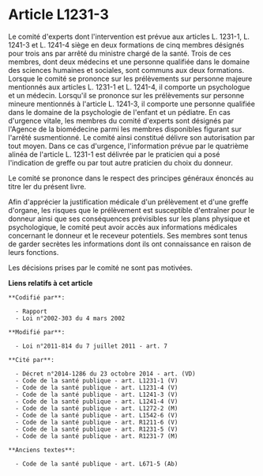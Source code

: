 # Article L1231-3

Le comité d'experts dont l'intervention est prévue aux articles L. 1231-1, L. 1241-3 et L. 1241-4 siège en deux formations de
cinq membres désignés pour trois ans par arrêté du ministre chargé de la santé. Trois de ces membres, dont deux médecins et
une personne qualifiée dans le domaine des sciences humaines et sociales, sont communs aux deux formations. Lorsque le comité
se prononce sur les prélèvements sur personne majeure mentionnés aux articles L. 1231-1 et L. 1241-4, il comporte un
psychologue et un médecin. Lorsqu'il se prononce sur les prélèvements sur personne mineure mentionnés à l'article L. 1241-3,
il comporte une personne qualifiée dans le domaine de la psychologie de l'enfant et un pédiatre. En cas d'urgence vitale, les
membres du comité d'experts sont désignés par l'Agence de la biomédecine parmi les membres disponibles figurant sur l'arrêté
susmentionné. Le comité ainsi constitué délivre son autorisation par tout moyen. Dans ce cas d'urgence, l'information prévue
par le quatrième alinéa de l'article L. 1231-1 est délivrée par le praticien qui a posé l'indication de greffe ou par tout
autre praticien du choix du donneur. 

Le comité se prononce dans le respect des principes généraux énoncés au titre Ier du présent livre. 

Afin d'apprécier la justification médicale d'un prélèvement et d'une greffe d'organe, les risques que le prélèvement est
susceptible d'entraîner pour le donneur ainsi que ses conséquences prévisibles sur les plans physique et psychologique, le
comité peut avoir accès aux informations médicales concernant le donneur et le receveur potentiels. Ses membres sont tenus de
garder secrètes les informations dont ils ont connaissance en raison de leurs fonctions. 

Les décisions prises par le comité ne sont pas motivées.

**Liens relatifs à cet article**

	**Codifié par**:

	  - Rapport
	  - Loi n°2002-303 du 4 mars 2002

	**Modifié par**:

	  - Loi n°2011-814 du 7 juillet 2011 - art. 7

	**Cité par**:

	  - Décret n°2014-1286 du 23 octobre 2014 - art. (VD)
	  - Code de la santé publique - art. L1231-1 (V)
	  - Code de la santé publique - art. L1231-4 (V)
	  - Code de la santé publique - art. L1241-3 (V)
	  - Code de la santé publique - art. L1241-4 (V)
	  - Code de la santé publique - art. L1272-2 (M)
	  - Code de la santé publique - art. L1542-6 (V)
	  - Code de la santé publique - art. R1211-6 (V)
	  - Code de la santé publique - art. R1231-5 (V)
	  - Code de la santé publique - art. R1231-7 (M)

	**Anciens textes**:

	  - Code de la santé publique - art. L671-5 (Ab)
